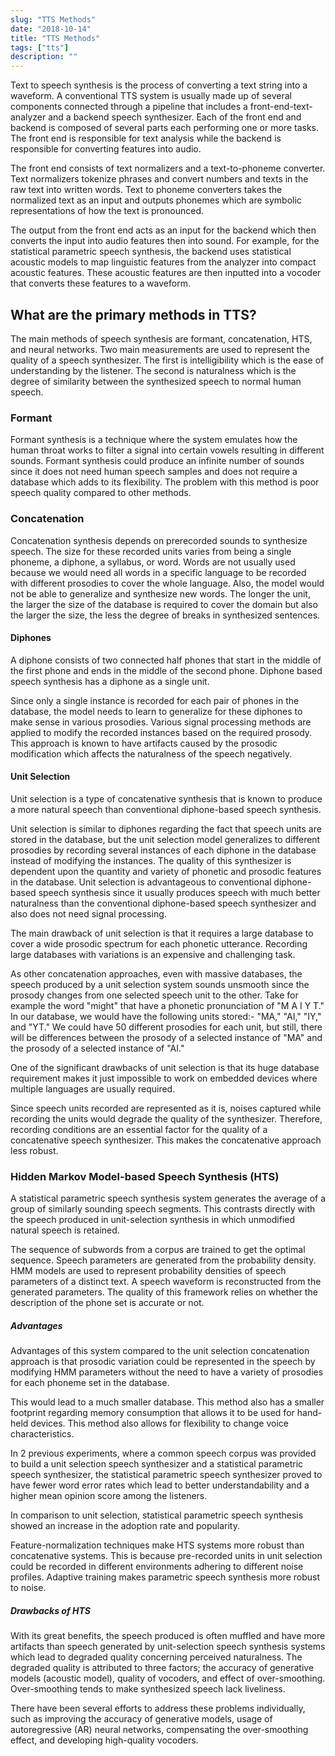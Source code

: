 ```yaml
---
slug: "TTS Methods"
date: "2018-10-14"
title: "TTS Methods"
tags: ["tts"]
description: ""
---
```


Text to speech synthesis is the process of converting a text string into a waveform. A conventional TTS system is usually made up of several
components connected through a pipeline that includes a front-end-text-analyzer and a backend speech synthesizer. Each of the front end and
backend is composed of several parts each performing one or more tasks. The front end is responsible for text analysis while the backend is responsible for converting features into audio.

The front end consists of text normalizers and a text-to-phoneme converter.
Text normalizers tokenize phrases and convert numbers and texts in the raw text into written words.
Text to phoneme converters takes the normalized text as an input and outputs phonemes which are symbolic representations of how the text is pronounced.

The output from the front end acts as an input for the backend which then converts the input into audio features then into sound.
For example, for the statistical parametric speech synthesis, the backend uses statistical acoustic models to map linguistic features from the analyzer into compact acoustic features.
These acoustic features are then inputted into a vocoder that converts these features to a waveform.

## What are the primary methods in TTS?

The main methods of speech synthesis are formant, concatenation, HTS, and neural networks.
Two main measurements are used to represent the quality of a speech synthesizer. The first is intelligibility which is the ease of understanding by the listener. The second is naturalness which is the degree of similarity between the synthesized speech to normal human speech.

### Formant

Formant synthesis is a technique where the system emulates how the human throat works to filter a signal into certain vowels resulting in different sounds. Formant synthesis could produce an infinite number of sounds since it does not need human speech samples and does not require a database which adds to its flexibility.
The problem with this method is poor speech quality compared to other methods.

### Concatenation

Concatenation synthesis depends on prerecorded sounds to synthesize speech. The size for these recorded units varies from being a single phoneme, a diphone, a syllabus, or word. Words are not usually used because we would need all words in a specific language to be recorded with different prosodies to cover the whole language. Also, the model would not be able to generalize and synthesize new words. The longer the unit, the larger the size of the database is required to cover the domain but also the larger the size, the less the degree of breaks in synthesized sentences.

#### Diphones

A diphone consists of two connected half phones that start in the middle of the first phone and ends in the middle of the second phone.
Diphone based speech synthesis has a diphone as a single unit.

Since only a single instance is recorded for each pair of phones in the database, the model needs to learn to generalize for these diphones to make sense in various prosodies. Various signal processing methods are applied to modify the recorded instances based on the required prosody. This approach is known to have artifacts caused by the prosodic modification which affects the naturalness of the speech negatively.

#### Unit Selection

Unit selection is a type of concatenative synthesis that is known to produce a more natural speech than conventional diphone-based speech synthesis.

Unit selection is similar to diphones regarding the fact that speech units are stored in the database, but the unit
selection model generalizes to different prosodies by recording several instances of each diphone in the database
instead of modifying the instances. The quality of this synthesizer is dependent upon the quantity and variety of phonetic and prosodic features in the database.
Unit selection is advantageous to conventional diphone-based speech synthesis since it usually produces speech with much better naturalness than the
conventional diphone-based speech synthesizer and also does not need signal processing.

The main drawback of unit selection is that it
requires a large database to cover a wide prosodic spectrum for each phonetic utterance. Recording large databases with variations is an expensive and challenging task.

As other concatenation approaches, even with massive databases, the speech produced by a unit selection system sounds unsmooth since the prosody changes
from one selected speech unit to the other. Take for example the word "might" that have a phonetic pronunciation
of "M A I Y T." In our database, we would have the following units stored:- "MA," "AI," "IY," and "YT." We could have 50 different prosodies
for each unit, but still, there will be differences between the prosody of a selected instance of "MA" and the prosody of a selected instance
of "AI."

One of the significant drawbacks of unit selection is that its huge database requirement makes it just impossible to work on embedded devices where multiple languages are usually required.

Since speech units recorded are represented as it is, noises captured while recording the units would degrade the quality of the synthesizer. Therefore, recording conditions are an essential factor for the quality of a concatenative speech synthesizer. This makes the concatenative approach less robust.

### Hidden Markov Model-based Speech Synthesis (HTS)

A statistical parametric speech synthesis system generates the average of a group of similarly sounding
speech segments. This contrasts directly with the speech produced in
unit-selection synthesis in which unmodified natural speech is retained.

The sequence of subwords from a corpus are trained to get the optimal sequence.
Speech parameters are generated from the probability density. HMM models are used to represent probability densities of speech parameters of a distinct text. A speech waveform is reconstructed from the generated parameters.
The quality of this framework relies on whether the description of the phone set is accurate or not.

##### Advantages

Advantages of this system compared to the unit selection concatenation approach is that prosodic variation could
be represented in the speech by modifying HMM parameters without the need to have a variety of prosodies for each phoneme set in the database.

This would lead to a much smaller database.
This method also has a smaller footprint regarding memory consumption that allows it to be used for hand-held devices.
This method also allows for flexibility to change voice characteristics.

In 2 previous experiments, where a common speech corpus was provided to build a unit selection speech synthesizer and a statistical parametric speech synthesizer, the statistical parametric speech synthesizer proved to have fewer word error rates which lead to better understandability and a higher mean opinion score among the listeners.

In comparison to unit selection, statistical parametric speech synthesis showed an increase in the adoption rate and popularity.

Feature-normalization techniques make HTS systems more robust than concatenative systems. This is because pre-recorded units in unit selection could be recorded in different environments adhering to different noise profiles. Adaptive training makes parametric speech synthesis more robust to noise.

##### Drawbacks of HTS

With its great benefits, the speech produced is often muffled and have more artifacts than speech generated by unit-selection speech synthesis systems which lead to degraded quality concerning perceived naturalness.
The degraded quality is attributed to three factors; the accuracy of generative models (acoustic model), quality of vocoders, and effect of over-smoothing.
Over-smoothing tends to make synthesized speech lack liveliness.

There have been several efforts to address these problems individually, such as improving the accuracy
of generative models, usage of autoregressive (AR) neural networks, compensating the over-smoothing effect,
and developing high-quality vocoders.
